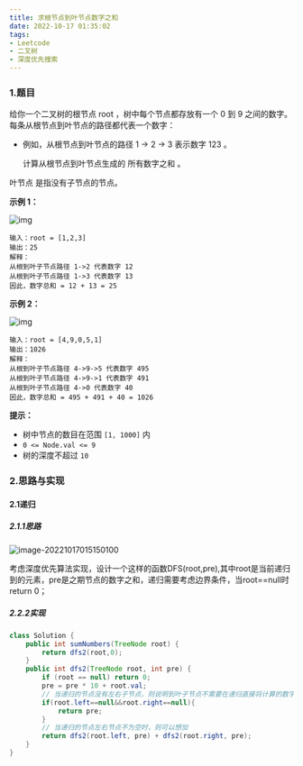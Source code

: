 ```yaml
---
title: 求根节点到叶节点数字之和
date: 2022-10-17 01:35:02
tags:
- Leetcode
- 二叉树
- 深度优先搜索
---
```


### 1.题目

给你一个二叉树的根节点 root ，树中每个节点都存放有一个 0 到 9 之间的数字。
每条从根节点到叶节点的路径都代表一个数字：

- 例如，从根节点到叶节点的路径 1 -> 2 -> 3 表示数字 123 。

  

  计算从根节点到叶节点生成的 所有数字之和 。

叶节点 是指没有子节点的节点。

**示例 1：**

![img](http://image.hi-hufei.com/typora/num1tree.jpg)

``` 
输入：root = [1,2,3]
输出：25
解释：
从根到叶子节点路径 1->2 代表数字 12
从根到叶子节点路径 1->3 代表数字 13
因此，数字总和 = 12 + 13 = 25

```

**示例 2：**

![img](http://image.hi-hufei.com/typora/num2tree.jpg)

``` 
输入：root = [4,9,0,5,1]
输出：1026
解释：
从根到叶子节点路径 4->9->5 代表数字 495
从根到叶子节点路径 4->9->1 代表数字 491
从根到叶子节点路径 4->0 代表数字 40
因此，数字总和 = 495 + 491 + 40 = 1026

```

**提示：**

- 树中节点的数目在范围 `[1, 1000]` 内
- `0 <= Node.val <= 9`
- 树的深度不超过 `10`

### 2.思路与实现

#### 2.1递归

##### 2.1.1思路

![image-20221017015150100](http://image.hi-hufei.com/typora/image-20221017015150100.png)

考虑深度优先算法实现，设计一个这样的函数DFS(root,pre),其中root是当前递归到的元素，pre是之期节点的数字之和，递归需要考虑边界条件，当root==null时return 0；

##### 2.2.2实现

``` java
class Solution {
    public int sumNumbers(TreeNode root) {
        return dfs2(root,0);
    }
    public int dfs2(TreeNode root, int pre) {
        if (root == null) return 0;
        pre = pre * 10 + root.val;
      	// 当递归的节点没有左右子节点，则说明到叶子节点不需要在递归直接将计算的数字之和返回
        if(root.left==null&&root.right==null){
            return pre;
        }
      	// 当递归的节点左右节点不为空时，则可以想加
        return dfs2(root.left, pre) + dfs2(root.right, pre);
    }
}
```

